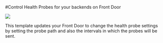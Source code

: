 #Control Health Probes for your backends on Front Door

<a href="https://portal.azure.com/#create/Microsoft.Template/uri/https%3A%2F%2Fraw.githubusercontent.com%2FAzure%2Fazure-quickstart-templates%2Fmaster%2F201-front-door-health-probes%2Fazuredeploy.json" target="_blank">
    <img src="http://azuredeploy.net/deploybutton.png"/>
</a>

This template updates your Front Door to change the health probe settings by setting the probe path and also the intervals in which the probes will be sent.